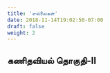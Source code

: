 ```yaml
---
title: 'எல்லைகள்'
date: 2018-11-14T19:02:50-07:00
draft: false
weight: 2
---
```




## கணிதவியல் தொகுதி-II